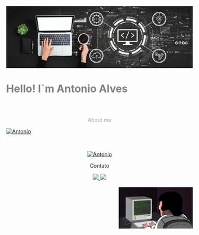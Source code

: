 <div>
<img   min-width="721px" max-width="721px" width="721px" align="center" alt="Computador" src="./image/notebook.jpg">
<br>
<h1 align="left" style="color:grey;">
<p>Hello! I`m Antonio Alves<p>
</h1>
</div>

<br>
<div>
    <p align=center style="color:darkgrey;" >About me<p>

[![Antonio](https://github-readme-stats.vercel.app/api?username=AntonioAlvesFilho&theme=dark&fault&show_icons=true)](https://github.com/AntonioAlvesFilho/)

<br>

<div  align="center">

[![Antonio](https://github-readme-stats.vercel.app/api/top-langs/?username=AntonioAlvesFilho&hide=html&layout=compact=true&theme=dark)](https://github.com/AntonioAlvesFilho/)<p >Contato</p>

<a href="tell:+5511959070839"> 
    <img src="https://img.shields.io/badge/WhatsApp-25D366?style=for-the-badge&logo=whatsapp&logoColor=white" width=100>
</a>
        
<a href="mailto:antonioalves987654321@gmail.com">
    <img src="https://img.shields.io/badge/Gmail-D14836?style=for-the-badge&logo=gmail&logoColor=white" width=75>
    </a>
</div>

<br>

<img src="./image/prog.gif" width=200 align=right>
</div>
